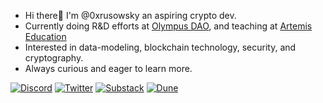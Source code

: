 
-  Hi there👋 I'm @0xrusowsky an aspiring crypto dev.
-  Currently doing R&D efforts at [Olympus DAO](https://www.olympusdao.finance/), and teaching at [Artemis Education](https://www.artemis.education/)
-  Interested in data-modeling, blockchain technology, security, and cryptography. 
-  Always curious and eager to learn more.

<p> 
    <a href="https://discordapp.com/users/0xrusowsky#0628" target="_blank"><img alt="Discord"
        src="https://img.shields.io/badge/Discord-7289DA?style=for-the-badge&logo=discord&logoColor=white"/></a>
    <a href="https://twitter.com/0xrusowsky" target="_blank"><img alt="Twitter"
        src="https://img.shields.io/badge/Twitter-1DA1F2?style=for-the-badge&logo=twitter&logoColor=white"/></a>
    <a href="https://0xrusowsky.substack.com/" target="_blank"><img alt="Substack"
        src="https://img.shields.io/badge/substack-substack-orange"/></a>
    <a href="https://dune.com/0xrusowsky/" target="_blank"><img alt="Dune"
        src="https://img.shields.io/badge/dune-orange-dune-purple"/></a>
</p>
